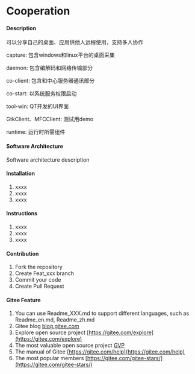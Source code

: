 # Cooperation

#### Description
可以分享自己的桌面、应用供他人远程使用，支持多人协作

capture: 包含windows和linux平台的桌面采集

daemon: 包含编解码和网络传输部分

co-client: 包含和中心服务器通讯部分

co-start: 以系统服务权限启动

tool-win: QT开发的UI界面

GtkClient、MFCClient: 测试用demo

runtime: 运行时所需组件

#### Software Architecture
Software architecture description

#### Installation

1. xxxx
2. xxxx
3. xxxx

#### Instructions

1. xxxx
2. xxxx
3. xxxx

#### Contribution

1. Fork the repository
2. Create Feat_xxx branch
3. Commit your code
4. Create Pull Request


#### Gitee Feature

1. You can use Readme\_XXX.md to support different languages, such as Readme\_en.md, Readme\_zh.md
2. Gitee blog [blog.gitee.com](https://blog.gitee.com)
3. Explore open source project [https://gitee.com/explore](https://gitee.com/explore)
4. The most valuable open source project [GVP](https://gitee.com/gvp)
5. The manual of Gitee [https://gitee.com/help](https://gitee.com/help)
6. The most popular members  [https://gitee.com/gitee-stars/](https://gitee.com/gitee-stars/)
